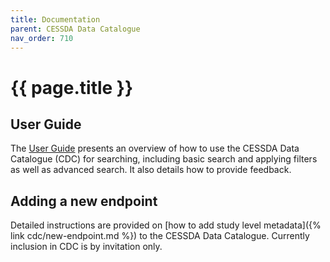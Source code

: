 ```yaml
---
title: Documentation
parent: CESSDA Data Catalogue
nav_order: 710
---
```


# {{ page.title }}

## User Guide

The [User Guide](https://datacatalogue.cessda.eu/documentation/) presents an overview of how to use
the CESSDA Data Catalogue (CDC) for searching, including basic search and applying filters
as well as advanced search. It also details how to provide feedback.

## Adding a new endpoint

Detailed instructions are provided on [how to add study level metadata]({% link cdc/new-endpoint.md %})
to the CESSDA Data Catalogue. Currently inclusion in CDC is by invitation only.
